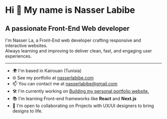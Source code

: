 # Hi 👋 My name is Nasser Labibe  
## A passionate Front-End Web developer  

I'm Nasser La, a Front-End web developer crafting responsive and interactive websites.  
Always learning and improving to deliver clean, fast, and engaging user experiences.

---

- 🌍 I'm based in Kairouan (Tunisia)  
- 🌐 See my portfolio at [nasserlabibe.com](https://nasserlabibe.com)  
- 📫 You can contact me at [nasserlabibe@gmail.com](mailto:nasserlabibe@gmail.com)  
- 🛠️ I'm currently working on [Building my personal portfolio website.](https://nasserlabibe.com)  
- 📚 I'm learning Front-end frameworks like **React** and **Next.js**  
- 🤝 I'm open to collaborating on Projects with UX/UI designers to bring designs to life.  
